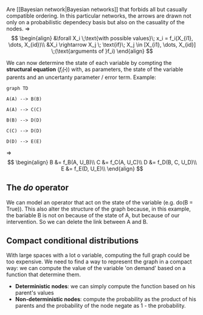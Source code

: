 Are [[Bayesian network|Bayesian networks]] that forbids all but casually compatible ordering.
In this particular networks, the arrows are drawn not only on a probabilistic dependecy basis but also on the casuality of the nodes.
=>
$$
\begin{align}
&\forall X_i \;\text{with possible values}\; x_i = f_i(X_{i1}, \dots, X_{id})\\
&X_i \rightarrow X_j \; \text{if}\; X_j \in [X_{i1}, \dots, X_{id}] \;(\text{arguments of }f_i)
\end{align}
$$

We can now determine the state of each variable by compting the __structural equation__ ($f_i(\centerdot)$) with, as parameters, the state of the variable parents and an uncertanty parameter / error term.
Example:
```mermaid
graph TD

A(A) --> B(B)

A(A) --> C(C)

B(B) --> D(D)

C(C) --> D(D)

D(D) --> E(E)
```
=>
$$
\begin{align}
B &= f_B(A, U_B)\\
C &= f_C(A, U_C)\\
D &= f_D(B, C, U_D)\\
E &= f_E(D, U_E)\\
\end{align}
$$
## The _do_ operator

We can model an operator that act on the state of the variable (e.g. do(B = True)). This also alter the structure of the graph because, in this example, the bariable B is not on because of the state of A, but because of our intervention. So we can delete the link between A and B.


## Compact conditional distributions

With large spaces with a lot o variable, computing the full graph could be too expensive. We need to find a way to represent the graph in a compact way: we can compute the value of the variable 'on demand' based on a function that determine them.
- __Deterministic nodes__: we can simply compute the function based on his parent's values
- __Non-deterministic nodes__: compute the probability as the product of his parents and the probability of the node negate as 1 - the probability.